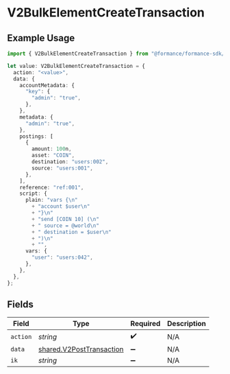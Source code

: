 # V2BulkElementCreateTransaction

## Example Usage

```typescript
import { V2BulkElementCreateTransaction } from "@formance/formance-sdk/sdk/models/shared";

let value: V2BulkElementCreateTransaction = {
  action: "<value>",
  data: {
    accountMetadata: {
      "key": {
        "admin": "true",
      },
    },
    metadata: {
      "admin": "true",
    },
    postings: [
      {
        amount: 100n,
        asset: "COIN",
        destination: "users:002",
        source: "users:001",
      },
    ],
    reference: "ref:001",
    script: {
      plain: "vars {\n"
        + "account $user\n"
        + "}\n"
        + "send [COIN 10] (\n"
        + "	source = @world\n"
        + "	destination = $user\n"
        + ")\n"
        + "",
      vars: {
        "user": "users:042",
      },
    },
  },
};
```

## Fields

| Field                                                                       | Type                                                                        | Required                                                                    | Description                                                                 |
| --------------------------------------------------------------------------- | --------------------------------------------------------------------------- | --------------------------------------------------------------------------- | --------------------------------------------------------------------------- |
| `action`                                                                    | *string*                                                                    | :heavy_check_mark:                                                          | N/A                                                                         |
| `data`                                                                      | [shared.V2PostTransaction](../../../sdk/models/shared/v2posttransaction.md) | :heavy_minus_sign:                                                          | N/A                                                                         |
| `ik`                                                                        | *string*                                                                    | :heavy_minus_sign:                                                          | N/A                                                                         |